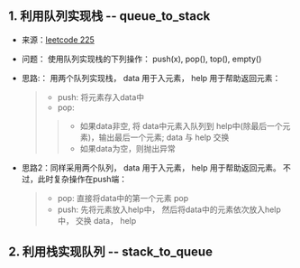 
## 1. 利用队列实现栈 -- queue_to_stack

- 来源：[leetcode  225](https://leetcode-cn.com/problems/implement-stack-using-queues/)
- 问题： 使用队列实现栈的下列操作： push(x), pop(), top(), empty()
- 思路:： 用两个队列实现栈， data 用于入元素， help 用于帮助返回元素：
  > - push: 将元素存入data中
  > - pop: 
    >> - 如果data非空, 将 data中元素入队列到 help中(除最后一个元素)，输出最后一个元素; data 与 help 交换
    >> - 如果data为空，则抛出异常

- 思路2：同样采用两个队列， data 用于入元素， help 用于帮助返回元素。 不过，此时复杂操作在push端：
   > - pop: 直接将data中的第一个元素 pop
   > - push: 先将元素放入help中， 然后将data中的元素依次放入help中， 交换 data， help


## 2. 利用栈实现队列 -- stack_to_queue

